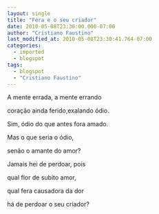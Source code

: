 ```yaml
---
layout: single
title: "Fera e o seu criador"
date: 2010-05-08T23:30:00.000-07:00
author: "Cristiano Faustino"
last_modified_at: 2010-05-08T23:30:41.764-07:00
categories:
  - imported
  - blogspot
tags:
  - blogspot
  - "Cristiano Faustino"
---
```


A mente errada, a mente errando

coração ainda ferido,exalando ódio.

Sim, ódio do que antes fora amado.

Mas o que seria o ódio, 

senão o amante do amor?



Jamais hei de perdoar, pois

qual flor de subito amor,

qual fera causadora da dor

há de perdoar o seu criador?